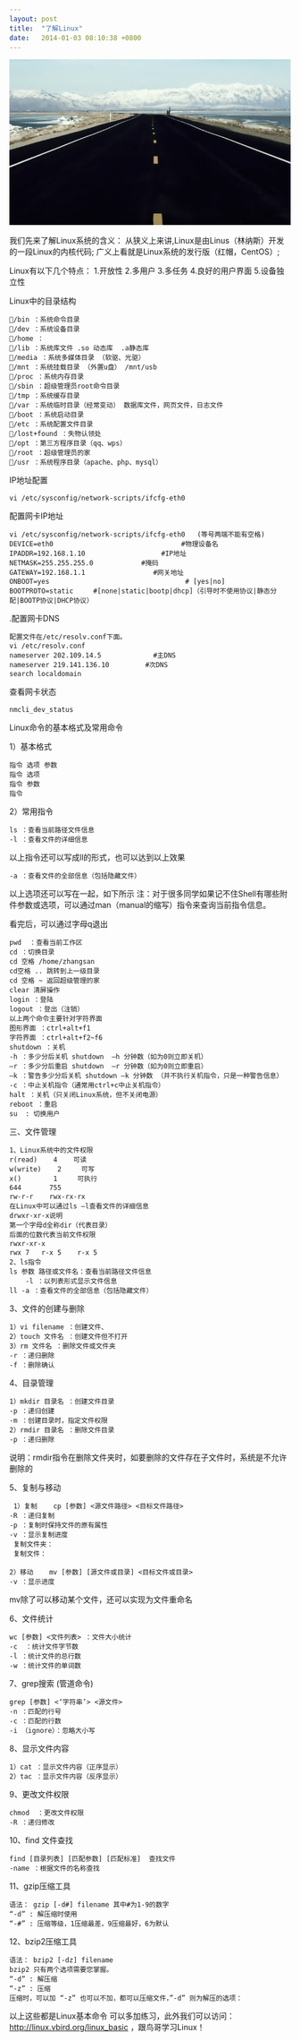 ```yaml
---
layout: post
title:  "了解Linux"
date:   2014-01-03 08:10:38 +0800
---
```

<img src="/images/fulls/08.jpg" class="fit image">

我们先来了解Linux系统的含义：
从狭义上来讲,Linux是由Linus（林纳斯）开发的一段Linux的内核代码;
广义上看就是Linux系统的发行版（红帽，CentOS）;

Linux有以下几个特点：
	1.开放性
	2.多用户
	3.多任务
	4.良好的用户界面
	5.设备独立性

Linux中的目录结构

	/bin ：系统命令目录
	/dev ：系统设备目录
	/home ：
	/lib ：系统库文件 .so 动态库  .a静态库
	/media ：系统多媒体目录 （软驱、光驱）
	/mnt ：系统挂载目录 （外置u盘） /mnt/usb
	/proc ：系统内存目录
	/sbin ：超级管理员root命令目录
	/tmp ：系统缓存目录 
	/var ：系统临时目录（经常变动） 数据库文件，网页文件，日志文件
	/boot ：系统启动目录
	/etc ：系统配置文件目录
	/lost+found ：失物认领处
	/opt ：第三方程序目录（qq、wps）
	/root ：超级管理员的家
	/usr ：系统程序目录（apache、php、mysql）

IP地址配置

	vi /etc/sysconfig/network-scripts/ifcfg-eth0

配置网卡IP地址


	vi /etc/sysconfig/network-scripts/ifcfg-eth0   (等号两端不能有空格)
	DEVICE=eth0                                #物理设备名
	IPADDR=192.168.1.10                   #IP地址
	NETMASK=255.255.255.0            #掩码
	GATEWAY=192.168.1.1                 #网关地址
	ONBOOT=yes                                  # [yes|no]
	BOOTPROTO=static     #[none|static|bootp|dhcp]（引导时不使用协议|静态分配|BOOTP协议|DHCP协议）

.配置网卡DNS

	配置文件在/etc/resolv.conf下面。
	vi /etc/resolv.conf
	nameserver 202.109.14.5             #主DNS
	nameserver 219.141.136.10         #次DNS
	search localdomain

查看网卡状态

	nmcli_dev_status 

Linux命令的基本格式及常用命令

1）基本格式

	指令 选项 参数
	指令 选项
	指令 参数
	指令


2）常用指令

	ls ：查看当前路径文件信息
	-l ：查看文件的详细信息

以上指令还可以写成ll的形式，也可以达到以上效果

	-a ：查看文件的全部信息（包括隐藏文件）

以上选项还可以写在一起，如下所示
注：对于很多同学如果记不住Shell有哪些附件参数或选项，可以通过man（manual的缩写）指令来查询当前指令信息。

看完后，可以通过字母q退出

	pwd  ：查看当前工作区
	cd ：切换目录
	cd 空格 /home/zhangsan
	cd空格 .. 跳转到上一级目录
	cd 空格 ~ 返回超级管理的家
	clear 清屏操作
	login ：登陆
	logout ：登出（注销）
	以上两个命令主要针对字符界面
	图形界面 ：ctrl+alt+f1
	字符界面 ：ctrl+alt+f2~f6
	shutdown ：关机
	-h ：多少分后关机 shutdown  –h 分钟数（如为0则立即关机）
	–r ：多少分后重启 shutdown  –r 分钟数（如为0则立即重启）
	–k ：警告多少分后关机 shutdown –k 分钟数 （并不执行关机指令，只是一种警告信息）
	-c ：中止关机指令（通常用ctrl+c中止关机指令）
	halt ：关机（只关闭Linux系统，但不关闭电源）
	reboot ：重启
	su  : 切换用户

三、文件管理

	1、Linux系统中的文件权限
	r(read)	   4    可读
	w(write)    2     可写
	x()    	   1     可执行
	644 	  755
	rw-r-r	  rwx-rx-rx
	在Linux中可以通过ls –l查看文件的详细信息
	drwxr-xr-x说明
	第一个字母d全称dir（代表目录）
	后面的位数代表当前文件权限
	rwxr-xr-x
	rwx 7   r-x 5    r-x 5 
	2、ls指令
	ls 参数 路径或文件名：查看当前路径文件信息
	    -l ：以列表形式显示文件信息
	ll -a ：查看文件的全部信息（包括隐藏文件）

3、文件的创建与删除

	1）vi filename ：创建文件、
	2）touch 文件名 ：创建文件但不打开
	3）rm 文件名 ：删除文件或文件夹
	-r ：递归删除
	-f ：删除确认

4、目录管理

	1）mkdir 目录名 ：创建文件目录
	-p ：递归创建
	-m ：创建目录时，指定文件权限
	2）rmdir 目录名 ：删除文件目录
	-p ：递归删除

说明：rmdir指令在删除文件夹时，如要删除的文件存在子文件时，系统是不允许删除的

5、复制与移动

	 1）复制    cp [参数] <源文件路径> <目标文件路径>
	-R ：递归复制
	-p ：复制时保持文件的原有属性
	-v ：显示复制进度
	 复制文件夹：
	 复制文件：

	2）移动    mv [参数] [源文件或目录] <目标文件或目录>
	-v ：显示进度

mv除了可以移动某个文件，还可以实现为文件重命名


6、文件统计

	wc [参数] <文件列表> ：文件大小统计
	-c	：统计文件字节数
	-l ：统计文件的总行数
	-w ：统计文件的单词数

7、grep搜索 (管道命令)

	grep [参数] <‘字符串’> <源文件>
	-n ：匹配的行号
	-c ：匹配的行数
	-i （ignore）：忽略大小写

8、显示文件内容

	1）cat ：显示文件内容（正序显示）
	2）tac ：显示文件内容（反序显示）

9、更改文件权限

	chmod  ：更改文件权限
	-R ：递归修改

10、find 文件查找

	find [目录列表] [匹配参数] [匹配标准]  查找文件
	-name ：根据文件的名称查找

11、gzip压缩工具

	语法： gzip [-d#] filename 其中#为1-9的数字
	“-d” : 解压缩时使用
	“-#” : 压缩等级，1压缩最差，9压缩最好，6为默认

12、bzip2压缩工具

	语法： bzip2 [-dz] filename
	bzip2 只有两个选项需要您掌握。
	“-d” : 解压缩
	“-z” : 压缩
	压缩时，可以加 “-z” 也可以不加，都可以压缩文件，”-d” 则为解压的选项：

以上这些都是Linux基本命令 可以多加练习，此外我们可以访问： http://linux.vbird.org/linux_basic ，跟鸟哥学习Linux！